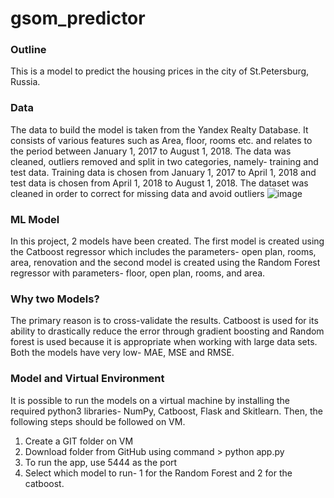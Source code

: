 # gsom_predictor

### Outline
This is a model to predict the housing prices in the city of St.Petersburg, Russia. 

### Data
The data to build the model is taken from the Yandex Realty Database. It consists of various features such as Area, floor, rooms etc. and relates to the period between January 1, 2017 to August 1, 2018. The data was cleaned, outliers removed and split in two categories, namely- training and test data. Training data is chosen from January 1, 2017 to April 1, 2018 and test data is chosen from April 1, 2018 to August 1, 2018.
The dataset was cleaned in order to correct for missing data and avoid outliers
![image](https://user-images.githubusercontent.com/72549040/174079654-65388f14-971c-4aa2-be3a-aeea58449eb5.png)


### ML Model
In this project, 2 models have been created. The first model is created using the Catboost regressor which includes the parameters- open plan, rooms, area, renovation and the second model is created using the Random Forest regressor with parameters- floor, open plan, rooms, and area.

### Why two Models?
The primary reason is to cross-validate the results. Catboost is used for its ability to drastically reduce the error through gradient boosting and Random forest is used because it is appropriate when working with large data sets. Both the models have very low- MAE, MSE and RMSE.

### Model and Virtual Environment
It is possible to run the models on a virtual machine by installing the required python3 libraries- NumPy, Catboost, Flask and Skitlearn. Then, the following steps should be followed on VM.
1. Create a GIT folder on VM
2. Download folder from GitHub using command > python app.py
3. To run the app, use 5444 as the port
4. Select which model to run- 1 for the Random Forest and 2 for the catboost.



